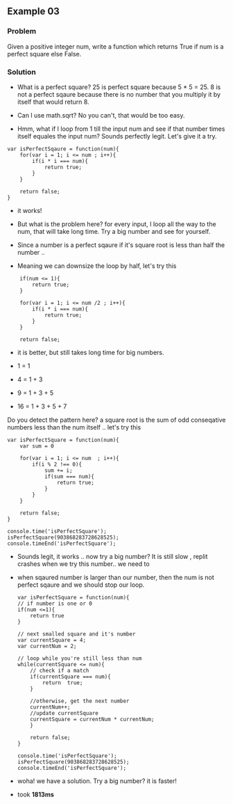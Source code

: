 ## Example 03

### Problem

Given a positive integer num, write a function which returns True if num is a perfect square else False.

### Solution
- What is a perfect square? 25 is perfect square because 5 * 5 = 25. 8 is not a perfect sqaure because there is no number that you multiply it by itself that would return 8.

- Can I use math.sqrt? No you can't, that would be too easy. 
- Hmm, what if I loop from 1 till the input num and see if that number times itself equales the input num? Sounds perfectly legit. Let's give it a try. 

```
var isPerfectSqaure = function(num){
	for(var i = 1; i <= num ; i++){
		if(i * i === num){
			return true;
		}
	}
	
	return false;
}
```
- it works!
- But what is the problem here? for every input, I loop all the way to the num, that will take long time. Try a big number and see for yourself. 

- Since a number is a perfect sqaure if it's square root is less than half the number ..
- Meaning we can downsize the loop by half, let's try this

```
	if(num <= 1){
		return true;
	}
	
	for(var i = 1; i <= num /2 ; i++){
		if(i * i === num){
			return true;
		}
	}
	
	return false;
```

- it is better, but still takes long time for big numbers. 

- 1  = 1
- 4  = 1 + 3
- 9  = 1 + 3 + 5
- 16 = 1 + 3 + 5 + 7

Do you detect the pattern here? a square root is the sum of odd conseqative numbers less than the num itself
.. let's try this

```
var isPerfectSquare = function(num){
	var sum = 0
	
	for(var i = 1; i <= num  ; i++){
		if(i % 2 !== 0){
			sum += i;
			if(sum === num){
				return true;
			}
		}
	}
	
	return false;
}

console.time('isPerfectSquare');
isPerfectSquare(903868283728628525);
console.timeEnd('isPerfectSquare');
```
- Sounds legit, it works .. now try a big number? It is still slow , replit crashes when we try this number.. we need to 

- when sqaured number is larger than our number, then the num is not perfect sqaure and we should stop our loop.


	```
	var isPerfectSquare = function(num){
	// if number is one or 0
	if(num <=1){
		return true
	}
	
	// next smalled square and it's number
	var currentSquare = 4;
	var currentNum = 2;
	
	// loop while you're still less than num
	while(currentSquare <= num){
		// check if a match
		if(currentSquare === num){
			return  true;
		}

		//otherwise, get the next number
		currentNum++;
		//update currentSquare
		currentSquare = currentNum * currentNum;
		}
	
		return false;
	}

	console.time('isPerfectSquare');
	isPerfectSquare(903868283728628525);
	console.timeEnd('isPerfectSquare');
	``` 
	
- woha! we have a solution. Try a big number? it is faster!
- took <b>1813ms</b>

	